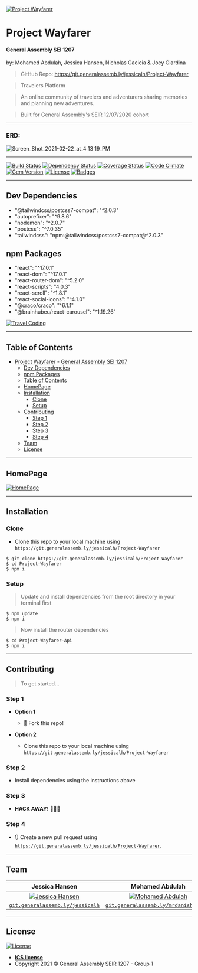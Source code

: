 [![Project Wayfarer](https://i.imgur.com/DMl6V2z.jpg&s=200)](https://i.imgur.com/DMl6V2z.jpg)

# Project Wayfarer
#### General Assembly SEI 1207
by: Mohamed Abdulah, Jessica Hansen, Nicholas Gacicia & Joey Giardina

> GitHub Repo: https://git.generalassemb.ly/jessicalh/Project-Wayfarer

> Travelers Platform

> An online community of travelers and adventurers sharing memories and planning new adventures.

> Built for General Assembly's SEIR 12/07/2020 cohort
___

### ERD: 

![Screen_Shot_2021-02-22_at_4 13 19_PM](https://media.git.generalassemb.ly/user/32534/files/5cc2d300-782f-11eb-9f04-0cdbbeb02494)

___

[![Build Status](http://img.shields.io/travis/badges/badgerbadgerbadger.svg?style=flat-square)](https://travis-ci.org/badges/badgerbadgerbadger) [![Dependency Status](http://img.shields.io/gemnasium/badges/badgerbadgerbadger.svg?style=flat-square)](https://gemnasium.com/badges/badgerbadgerbadger) [![Coverage Status](http://img.shields.io/coveralls/badges/badgerbadgerbadger.svg?style=flat-square)](https://coveralls.io/r/badges/badgerbadgerbadger) [![Code Climate](http://img.shields.io/codeclimate/github/badges/badgerbadgerbadger.svg?style=flat-square)](https://codeclimate.com/github/badges/badgerbadgerbadger) [![Gem Version](http://img.shields.io/gem/v/badgerbadgerbadger.svg?style=flat-square)](https://rubygems.org/gems/badgerbadgerbadger) [![License](http://img.shields.io/:license-ICS-blue.svg?style=flat-square)](http://badges.mit-license.org) [![Badges](http://img.shields.io/:badges-7/7-ff6799.svg?style=flat-square)](https://github.com/badges/badgerbadgerbadger)

---
## Dev Dependencies
- "@tailwindcss/postcss7-compat": "^2.0.3"
-	"autoprefixer": "^9.8.6"
-	"nodemon": "^2.0.7"
-	"postcss": "^7.0.35"
-	"tailwindcss": "npm:@tailwindcss/postcss7-compat@^2.0.3"

## npm Packages
-	"react": "^17.0.1"
-	"react-dom": "^17.0.1"
-	"react-router-dom": "^5.2.0"
-	"react-scripts": "4.0.3"
-	"react-scroll": "^1.8.1"
-	"react-social-icons": "^4.1.0"
-	"@craco/craco": "^6.1.1"
- "@brainhubeu/react-carousel": "^1.19.26"


[![Travel Coding](https://i.imgur.com/fWJPkcv.jpg)](https://i.imgur.com/fWJPkcv.jpg)

---

## Table of Contents
- [Project Wayfarer](#project-wayfarer)
      - [General Assembly SEI 1207](#general-assembly-sei-1207)
  - [Dev Dependencies](#dev-dependencies)
  - [npm Packages](#npm-packages)
  - [Table of Contents](#table-of-contents)
  - [HomePage](#homepage)
  - [Installation](#installation)
    - [Clone](#clone)
    - [Setup](#setup)
  - [Contributing](#contributing)
    - [Step 1](#step-1)
    - [Step 2](#step-2)
    - [Step 3](#step-3)
    - [Step 4](#step-4)
  - [Team](#team)
  - [License](#license)


---

## HomePage
[![HomePage](https://i.imgur.com/fN2AMIj.png)](https://i.imgur.com/fN2AMIj.png)

---

## Installation
### Clone

- Clone this repo to your local machine using `https://git.generalassemb.ly/jessicalh/Project-Wayfarer`

```shell
$ git clone https://git.generalassemb.ly/jessicalh/Project-Wayfarer
$ cd Project-Wayfarer
$ npm i
```


### Setup

> Update and install dependencies from the root directory in your terminal first

```shell
$ npm update
$ npm i
```

> Now install the router dependencies

```shell
$ cd Project-Wayfarer-Api
$ npm i
```

---

## Contributing

> To get started...

### Step 1

- **Option 1**
    - 🍴 Fork this repo!

- **Option 2**
  - Clone this repo to your local machine using `https://git.generalassemb.ly/jessicalh/Project-Wayfarer`

### Step 2

- Install dependencies using the instructions above

### Step 3

- **HACK AWAY!** 🔨🔨🔨

### Step 4

- 🔃 Create a new pull request using <a href="https://git.generalassemb.ly/jessicalh/Project-Wayfarer" target="_blank">`https://git.generalassemb.ly/jessicalh/Project-Wayfarer`</a>.

---

## Team

|                 Jessica Hansen                 |                 Mohamed Abdulah                 |                 Joey Giardina                 |                 Nicholas Gacicia                 |
| :--------------------------------------------------------------------------------------------------------: | :--------------------------------------------------------------------------------------------------------: | :--------------------------------------------------------------------------------------------------------: | :--------------------------------------------------------------------------------------------------------: |
| [![Jessica Hansen](https://i.imgur.com/0UuugA3.jpg?s=200)]() | [![Mohamed Abdulah](https://ca.slack-edge.com/T0351JZQ0-U01FBN8UN2H-1e2a0a833db5-512?s=200)]() | [![Joey Giardina](https://i.imgur.com/Oz6i83g.jpg?s=200)]() | [![Nicholas Gacicia](https://i.imgur.com/dYlnr6t.jpg?2?s=200)]() |
|         <a href="https://git.generalassemb.ly/jessicalh" target="_blank">`git.generalassemb.ly/jessicalh`</a>         |         <a href="https://git.generalassemb.ly/mrdanishjr1992" target="_blank">`git.generalassemb.ly/mrdanishjr1992`</a>         |         <a href="https://git.generalassemb.ly/jgiardina" target="_blank">`git.generalassemb.ly/jgiardina`</a>         |         <a href="https://git.generalassemb.ly/nicholasgacicia" target="_blank">`git.generalassemb.ly/nicholasgacicia`</a>         |

---

## License

[![License](http://img.shields.io/:license-ICS-blue.svg?style=flat-square)](http://badges.mit-license.org)

- **[ICS license](http://[opensource.org/licenses/mit-license.php](https://opensource.org/licenses/ISC))**
- Copyright 2021 © General Assembly SEIR 1207 - Group 1
